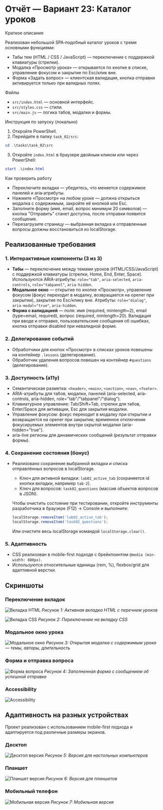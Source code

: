 # Отчёт — Вариант 23: Каталог уроков

Краткое описание

Реализован небольшой SPA‑подобный каталог уроков с тремя основными функциями:

- Табы тем (HTML / CSS / JavaScript) — переключение с поддержкой клавиатуры (стрелки).
- Модалка «Просмотр урока» — открывается по кнопке в списке, управление фокусом и закрытие по Esc/клик вне.
- Форма «Задать вопрос» — клиентская валидация, кнопка отправки активируется только при валидных полях.

Файлы

- `src/index.html` — основной интерфейс.
- `src/styles.css` — стили.
- `src/main.js` — логика табов, модалки и формы.

Инструкция по запуску (локально)

1. Откройте PowerShell.
2. Перейдите в папку `task_02/src`:

```powershell
cd .\tasks\task_02\src
```

3. Откройте `index.html` в браузере двойным кликом или через PowerShell:

```powershell
start .\index.html
```

Как проверить работу

- Переключите вкладки — убедитесь, что меняется содержимое панелей и aria‑атрибуты.
- Нажмите «Просмотр» на любом уроке — должна открыться модалка с содержимым, закройте её кнопкой или Esc.
- Заполните форму (имя, email, вопрос минимум 20 символов) — кнопка "Отправить" станет доступна, после отправки появится сообщение.
- Перезагрузите страницу — выбранная вкладка и отправленные вопросы должны восстановиться из localStorage.

## Реализованные требования

### 1. Интерактивные компоненты (3 из 3)

- **Табы** — переключение между темами уроков (HTML/CSS/JavaScript) с поддержкой клавиатуры (стрелки, Home, End, Enter, Space). Используются ARIA-атрибуты: `role="tab"`, `aria-selected`, `aria-controls`, `role="tabpanel"`, `aria-hidden`.
- **Модальное окно** — открытие по кнопке «Просмотр», управление фокусом (фокус переходит в модалку, возвращается на opener при закрытии), закрытие по Esc/клику вне. Атрибуты: `role="dialog"`, `aria-modal="true"`, `aria-hidden`.
- **Форма с валидацией** — поля: имя (required, minlength=2), email (type=email, required), вопрос (required, minlength=20). Валидация при вводе и отправке, пользовательские сообщения об ошибках, кнопка отправки disabled при невалидной форме.

### 2. Делегирование событий

- Обработчики для кнопок «Просмотр» в списках уроков повешены на контейнер `.lessons` (делегирование).
- Обработчик удаления вопросов повешен на контейнер `#questions` (делегирование).

### 3. Доступность (a11y)

- Семантическая разметка: `<header>`, `<main>`, `<section>`, `<nav>`, `<footer>`.
- ARIA-атрибуты для табов, модалки, панелей (aria-selected, aria-controls, aria-hidden, role="tab"/"tabpanel"/"dialog").
- Клавиатурное управление: Tab/Shift+Tab, стрелки для табов, Enter/Space для активации, Esc для закрытия модалки.
- Управление фокусом: фокус переходит в модалку при открытии и возвращается на opener при закрытии; временное отключение фокусируемых элементов внутри скрытой модалки (aria-hidden="true").
- aria-live регионы для динамических сообщений (результат отправки формы).

### 4. Сохранение состояния (бонус)

- Реализовано сохранение выбранной вкладки и списка отправлённых вопросов в localStorage.
	- Ключ для активной вкладки: `lab02_active_tab` (сохраняется id кнопки вкладки, например `tab-2`).
	- Ключ для вопросов: `task02_questions` (массив объектов вопросов в JSON).

	Чтобы очистить состояние при тестировании, откройте инструменты разработчика в браузере (F12) → Console и выполните:

	```javascript
	localStorage.removeItem('lab02_active_tab');
	localStorage.removeItem('task02_questions');
	```

	Или очистите весь localStorage командой `localStorage.clear()`.

### 5. Адаптивность

- CSS реализован в mobile-first подходе с брейкпоинтом `@media (min-width: 880px)`.
- Используются относительные единицы (rem, %), flexbox/grid для адаптивной верстки.

## Скриншоты

### Переключение вкладок

![Вкладка HTML](screenshots/tab_1.png)
*Рисунок 1: Активная вкладка HTML с перечнем уроков*

![Вкладка CSS](screenshots/tab_2.png)
*Рисунок 2: Переключение на вкладку CSS*

### Модальное окно урока

![Модальное окно](screenshots/modal.png)
*Рисунок 3: Открытая модалка с содержимым урока — темы, авторы, длительность*

### Форма и отправка вопроса

![Форма вопроса](screenshots/form.png)
*Рисунок 4: Заполненная форма с сообщением об успешной отправке*

### Accessibility

![Accessibility](screenshots/accessibility.png)

## Адаптивность на разных устройствах

Проект реализован с использованием mobile-first подхода и адаптируется под различные размеры экранов.

### Десктоп

![Десктоп версия](screenshots/desktop.png)
*Рисунок 5: Версия для настольных компьютеров*

### Планшет

![Планшет версия](screenshots/tablet.png)
*Рисунок 6: Версия для планшетов*

### Мобильный телефон

![Мобильная версия](screenshots/mobile.png)
*Рисунок 7: Мобильная версия*
